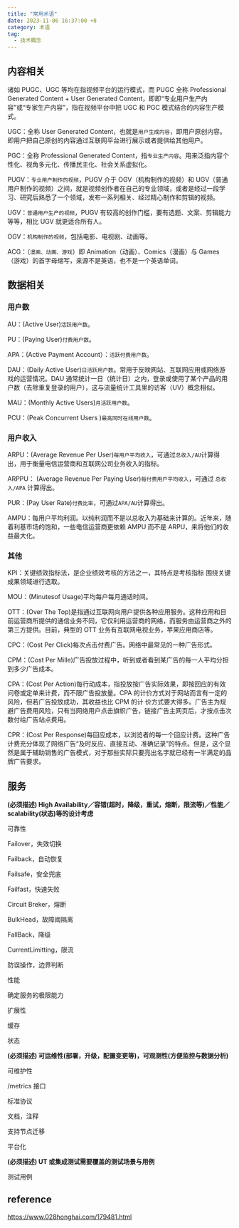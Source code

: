 ```yaml
---
title: "常用术语"
date: 2023-11-06 16:37:00 +8
category: 术语
tag:
  - 技术概念
---
```


## 内容相关

诸如 PUGC、UGC 等均在指视频平台的运行模式，而 PUGC 全称 Professional Generated Content + User Generated Content，即即“专业用户生产内容”或“专家生产内容”，指在视频平台中把 UGC 和 PGC 模式结合的内容生产模式。

UGC：全称 User Generated Content，也就是`用户生成内容`，即用户原创内容。即用户把自己原创的内容通过互联网平台进行展示或者提供给其他用户。

PGC：全称 Professional Generated Content，指`专业生产内容`。用来泛指内容个性化、视角多元化、传播民主化、社会关系虚拟化。

PUGV：`专业用户制作的视频`，PUGV 介于 OGV（机构制作的视频）和 UGV（普通用户制作的视频）之间，就是视频创作者在自己的专业领域，或者是经过一段学习、研究后熟悉了一个领域，发布一系列相关、经过精心制作和剪辑的视频。

UGV：`普通用户生产的视频`，PUGV 有较高的创作门槛，要有选题、文案、剪辑能力等等，相比 UGV 就更适合所有人。

OGV：`机构制作的视频`，包括电影、电视剧、动画等。

ACG：（`漫画、动画、游戏`）即 Animation（动画）、Comics（漫画）与 Games（游戏）的首字母缩写，来源不是英语，也不是一个英语单词。

## 数据相关

### 用户数

AU：(Active User)`活跃用户数`。

PU：(Paying User)`付费用户数`。

APA：(Active Payment Account）：`活跃付费用户数`。

DAU：(Daily Active User)`日活跃用户数`。常用于反映网站、互联网应用或网络游戏的运营情况。DAU 通常统计一日（统计日）之内，登录或使用了某个产品的用户数（去除重复登录的用户），这与流量统计工具里的访客（UV）概念相似。

MAU：(Monthly Active Users)`月活跃用户数`。

PCU：(Peak Concurrent Users )`最高同时在线用户数`。

### 用户收入

ARPU：(Average Revenue Per User)`每用户平均收入`，可通过`总收入/AU`计算得出，用于衡量电信运营商和互联网公司业务收入的指标。

ARPPU： (Average Revenue Per Paying User)`每付费用户平均收入`，可通过 `总收入/APA` 计算得出。

PUR：(Pay User Rate)`付费比率`，可通过`APA/AU`计算得出。

AMPU：每用户平均利润。以纯利润而不是以总收入为基础来计算的。近年来，随着利基市场的饱和，一些电信运营商更依赖 AMPU 而不是 ARPU，来将他们的收益最大化。

### 其他

KPI：关键绩效指标法，是企业绩效考核的方法之一，其特点是考核指标 围绕关键成果领域进行选取。

MOU：(Minutesof Usage)平均每户每月通话时间。

OTT：(Over The Top)是指通过互联网向用户提供各种应用服务。这种应用和目前运营商所提供的通信业务不同，它仅利用运营商的网络，而服务由运营商之外的第三方提供。目前，典型的 OTT 业务有互联网电视业务，苹果应用商店等。

CPC：(Cost Per Click)每次点击付费广告。网络中最常见的一种广告形式。

CPM：(Cost Per Mille)广告投放过程中，听到或者看到某广告的每一人平均分担到多少广告成本。

CPA：(Cost Per Action)每行动成本，指投放按广告实际效果，即按回应的有效问卷或定单来计费，而不限广告投放量。CPA 的计价方式对于网站而言有一定的风险，但若广告投放成功，其收益也比 CPM 的计 价方式要大得多。广告主为规避广告费用风险，只有当网络用户点击旗帜广告，链接广告主网页后，才按点击次数付给广告站点费用。

CPR：(Cost Per Response)每回应成本，以浏览者的每一个回应计费。这种广告计费充分体现了网络广告“及时反应、直接互动、准确记录”的特点。但是，这个显然是属于辅助销售的广告模式，对于那些实际只要亮出名字就已经有一半满足的品牌广告要求。

## 服务

**(必须描述) High Availability／容错(超时，降级，重试，熔断，限流等)／性能／scalability(状态)等的设计考虑**

可靠性

Failover，失效切换

Failback，自动恢复

Failsafe，安全兜底

Failfast，快速失败

Circuit Breker，熔断

BulkHead，故障阈隔离

FallBack，降级

CurrentLimitting，限流

防误操作，边界判断

性能

确定服务的极限能力

扩展性

缓存

状态

**(必须描述) 可运维性(部署，升级，配置变更等)，可观测性(方便监控与数据分析)**

可维护性

/metrics 接口

标准协议

文档，注释

支持节点迁移

平台化

**(必须描述) UT 或集成测试需要覆盖的测试场景与用例**

测试用例

## reference

https://www.028honghai.com/179481.html
